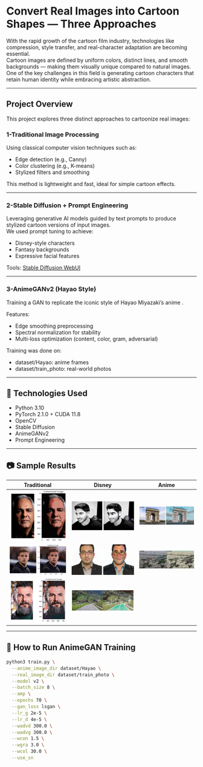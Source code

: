 
# Convert Real Images into Cartoon Shapes — Three Approaches

With the rapid growth of the cartoon film industry, technologies like compression, style transfer, and real-character adaptation are becoming essential.  
Cartoon images are defined by uniform colors, distinct lines, and smooth backgrounds — making them visually unique compared to natural images.  
One of the key challenges in this field is generating cartoon characters that retain human identity while embracing artistic abstraction.

---

## Project Overview

This project explores three distinct approaches to cartoonize real images:

### 1-Traditional Image Processing  
Using classical computer vision techniques such as:
- Edge detection (e.g., Canny)
- Color clustering (e.g., K-means)
- Stylized filters and smoothing

This method is lightweight and fast, ideal for simple cartoon effects.

---

### 2-Stable Diffusion + Prompt Engineering  
Leveraging generative AI models guided by text prompts to produce stylized cartoon versions of input images.  
We used prompt tuning to achieve:
- Disney-style characters
- Fantasy backgrounds
- Expressive facial features

Tools: [Stable Diffusion WebUI](https://github.com/AUTOMATIC1111/stable-diffusion-webui)

---

### 3-AnimeGANv2 (Hayao Style)  
Training a GAN to replicate the iconic style of  Hayao Miyazaki’s anime .

Features:
- Edge smoothing preprocessing
- Spectral normalization for stability
- Multi-loss optimization (content, color, gram, adversarial)

Training was done on:
- dataset/Hayao: anime frames
- dataset/train_photo: real-world photos

---

## 🧪 Technologies Used

- Python 3.10  
- PyTorch 2.1.0 + CUDA 11.8  
- OpenCV  
- Stable Diffusion  
- AnimeGANv2  
- Prompt Engineering

---

## :camera: Sample Results

| Traditional | Disney | Anime |
|-------------|--------|-------|
| ![Traditional](Traditional.png) | ![disney](disney.png) | ![AnimeHayo](AnimeHayo.png) |
| ![Traditional](Traditional2.png) | ![disney](disney2.png) | ![AnimeHayo](AnimeHayo2.png) |
| ![Traditional](Traditional3.png) | ![AnimeHayo](AnimeHayo3.png) |
---

## :rocket: How to Run AnimeGAN Training

```bash
python3 train.py \
  --anime_image_dir dataset/Hayao \
  --real_image_dir dataset/train_photo \
  --model v2 \
  --batch_size 8 \
  --amp \
  --epochs 70 \
  --gan_loss lsgan \
  --lr_g 2e-5 \
  --lr_d 4e-5 \
  --wadvd 300.0 \
  --wadvg 300.0 \
  --wcon 1.5 \
  --wgra 3.0 \
  --wcol 30.0 \
  --use_sn
